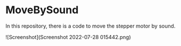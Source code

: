 # MoveBySound
In this repository, there is a code to move the stepper motor by sound.

![Screenshot](Screenshot 2022-07-28 015442.png)

